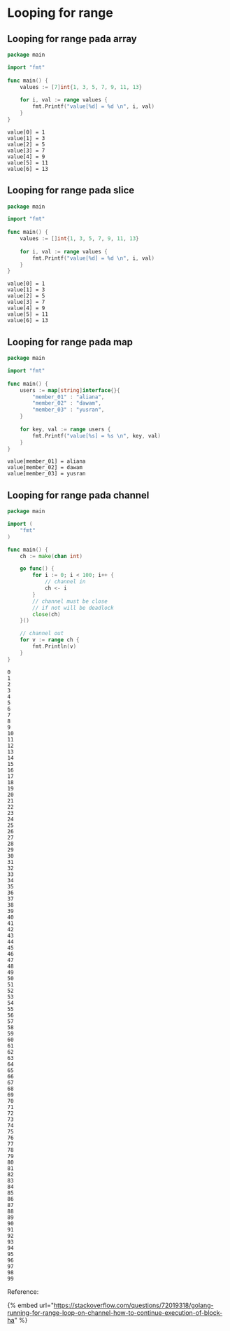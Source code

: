 # Looping for range

## Looping for range pada array

```go
package main

import "fmt"
 
func main() {
    values := [7]int{1, 3, 5, 7, 9, 11, 13}
 
    for i, val := range values {
        fmt.Printf("value[%d] = %d \n", i, val)
    }
}
```

```
value[0] = 1 
value[1] = 3 
value[2] = 5 
value[3] = 7 
value[4] = 9 
value[5] = 11
value[6] = 13
```

## Looping for range pada slice

```go
package main

import "fmt"
 
func main() {
    values := []int{1, 3, 5, 7, 9, 11, 13}
 
    for i, val := range values {
        fmt.Printf("value[%d] = %d \n", i, val)
    }
}
```

```
value[0] = 1 
value[1] = 3 
value[2] = 5
value[3] = 7
value[4] = 9
value[5] = 11
value[6] = 13
```

## Looping for range pada map

```go
package main

import "fmt"
 
func main() {
    users := map[string]interface{}{
		"member_01" : "aliana",
		"member_02" : "dawam",
		"member_03" : "yusran",
	}
 
    for key, val := range users {
        fmt.Printf("value[%s] = %s \n", key, val)
    }
}
```

```
value[member_01] = aliana 
value[member_02] = dawam 
value[member_03] = yusran
```

## Looping for range pada channel

```go
package main

import (
    "fmt"
)

func main() {
    ch := make(chan int)

    go func() {
        for i := 0; i < 100; i++ {
			// channel in
            ch <- i
        }
		// channel must be close
		// if not will be deadlock
        close(ch)
    }()

	// channel out
    for v := range ch {
        fmt.Println(v)
    }
}

```

```
0
1
2
3
4
5
6
7
8
9
10
11
12
13
14
15
16
17
18
19
20
21
22
23
24
25
26
27
28
29
30
31
32
33
34
35
36
37
38
39
40
41
42
43
44
45
46
47
48
49
50
51
52
53
54
55
56
57
58
59
60
61
62
63
64
65
66
67
68
69
70
71
72
73
74
75
76
77
78
79
80
81
82
83
84
85
86
87
88
89
90
91
92
93
94
95
96
97
98
99
```

Reference:

{% embed url="https://stackoverflow.com/questions/72019318/golang-running-for-range-loop-on-channel-how-to-continue-execution-of-block-ha" %}
